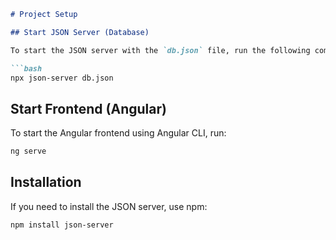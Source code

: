 
```markdown
# Project Setup

## Start JSON Server (Database)

To start the JSON server with the `db.json` file, run the following command:

```bash
npx json-server db.json
```

## Start Frontend (Angular)

To start the Angular frontend using Angular CLI, run:

```bash
ng serve
```

## Installation

If you need to install the JSON server, use npm:

```bash
npm install json-server
```
```
